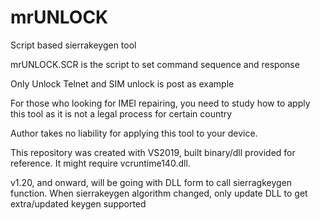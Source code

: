 # mrUNLOCK
Script based sierrakeygen tool

mrUNLOCK.SCR is the script to set command sequence and response

Only Unlock Telnet and SIM unlock is post as example

For those who looking for IMEI repairing, you need to study how to apply this tool as it is not a legal process for certain country

Author takes no liability for applying this tool to your device.

This repository was created with VS2019, built binary/dll provided for reference. It might require vcruntime140.dll.

v1.20, and onward, will be going with DLL form to call sierragkeygen function. When sierrakeygen algorithm changed, only update DLL to get extra/updated keygen supported
